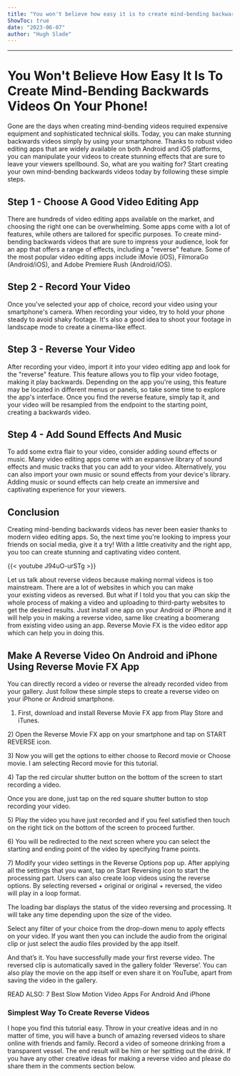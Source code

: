 ```yaml
---
title: "You won't believe how easy it is to create mind-bending backwards videos on your phone!"
ShowToc: true 
date: "2023-06-07"
author: "Hugh Slade"
---
```

*****
# You Won't Believe How Easy It Is To Create Mind-Bending Backwards Videos On Your Phone!

Gone are the days when creating mind-bending videos required expensive equipment and sophisticated technical skills. Today, you can make stunning backwards videos simply by using your smartphone. Thanks to robust video editing apps that are widely available on both Android and iOS platforms, you can manipulate your videos to create stunning effects that are sure to leave your viewers spellbound. So, what are you waiting for? Start creating your own mind-bending backwards videos today by following these simple steps.

## Step 1 - Choose A Good Video Editing App

There are hundreds of video editing apps available on the market, and choosing the right one can be overwhelming. Some apps come with a lot of features, while others are tailored for specific purposes. To create mind-bending backwards videos that are sure to impress your audience, look for an app that offers a range of effects, including a "reverse" feature. Some of the most popular video editing apps include iMovie (iOS), FilmoraGo (Android/iOS), and Adobe Premiere Rush (Android/iOS).

## Step 2 - Record Your Video

Once you've selected your app of choice, record your video using your smartphone's camera. When recording your video, try to hold your phone steady to avoid shaky footage. It's also a good idea to shoot your footage in landscape mode to create a cinema-like effect.

## Step 3 - Reverse Your Video

After recording your video, import it into your video editing app and look for the "reverse" feature. This feature allows you to flip your video footage, making it play backwards. Depending on the app you're using, this feature may be located in different menus or panels, so take some time to explore the app's interface. Once you find the reverse feature, simply tap it, and your video will be resampled from the endpoint to the starting point, creating a backwards video.

## Step 4 - Add Sound Effects And Music

To add some extra flair to your video, consider adding sound effects or music. Many video editing apps come with an expansive library of sound effects and music tracks that you can add to your video. Alternatively, you can also import your own music or sound effects from your device's library. Adding music or sound effects can help create an immersive and captivating experience for your viewers.

## Conclusion

Creating mind-bending backwards videos has never been easier thanks to modern video editing apps. So, the next time you're looking to impress your friends on social media, give it a try! With a little creativity and the right app, you too can create stunning and captivating video content.

{{< youtube J94uO-urSTg >}} 



Let us talk about reverse videos because making normal videos is too mainstream. There are a lot of websites in which you can make your existing videos as reversed. But what if I told you that you can skip the whole process of making a video and uploading to third-party websites to get the desired results. Just install one app on your Android or iPhone and it will help you in making a reverse video, same like creating a boomerang from existing video using an app. Reverse Movie FX is the video editor app which can help you in doing this.
 
## Make A Reverse Video On Android and iPhone Using Reverse Movie FX App
 
You can directly record a video or reverse the already recorded video from your gallery. Just follow these simple steps to create a reverse video on your iPhone or Android smartphone.
 
1) First, download and install Reverse Movie FX app from Play Store and iTunes.
 
2) Open the Reverse Movie FX app on your smartphone and tap on START REVERSE icon.
 

 
3) Now you will get the options to either choose to Record movie or Choose movie. I am selecting Record movie for this tutorial.
 
4) Tap the red circular shutter button on the bottom of the screen to start recording a video.
 
Once you are done, just tap on the red square shutter button to stop recording your video.
 
5) Play the video you have just recorded and if you feel satisfied then touch on the right tick on the bottom of the screen to proceed further.
 
6) You will be redirected to the next screen where you can select the starting and ending point of the video by specifying frame points.
 
7) Modify your video settings in the Reverse Options pop up. After applying all the settings that you want, tap on Start Reversing icon to start the processing part. Users can also create loop videos using the reverse options. By selecting reversed + original or original + reversed, the video will play in a loop format.
 
The loading bar displays the status of the video reversing and processing. It will take any time depending upon the size of the video.
 
Select any filter of your choice from the drop-down menu to apply effects on your video. If you want then you can include the audio from the original clip or just select the audio files provided by the app itself.
 
And that’s it. You have successfully made your first reverse video. The reversed clip is automatically saved in the gallery folder ‘Reverse’. You can also play the movie on the app itself or even share it on YouTube, apart from saving the video in the gallery.
 
READ ALSO: 7 Best Slow Motion Video Apps For Android And iPhone
 
### Simplest Way To Create Reverse Videos
 
I hope you find this tutorial easy. Throw in your creative ideas and in no matter of time, you will have a bunch of amazing reversed videos to share online with friends and family. Record a video of someone drinking from a transparent vessel. The end result will be him or her spitting out the drink. If you have any other creative ideas for making a reverse video and please do share them in the comments section below.




